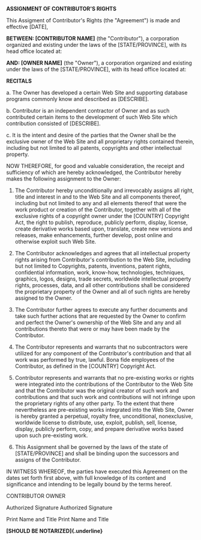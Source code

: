 **ASSIGNMENT OF CONTRIBUTOR'S RIGHTS**

This Assigment of Contributor's Rights (the "Agreement") is made and
effective \[DATE\],

**BETWEEN: \[CONTRIBUTOR NAME\]** (the \"Contributor\"), a corporation
organized and existing under the laws of the \[STATE/PROVINCE\], with
its head office located at:

**AND: \[OWNER NAME\]** (the \"Owner\"), a corporation organized and
existing under the laws of the \[STATE/PROVINCE\], with its head office
located at:

**RECITALS**

a.  The Owner has developed a certain Web Site and supporting database
    programs commonly know and described as \[DESCRIBE\].

b.  Contributor is an independent contractor of Owner and as such
    contributed certain items to the development of such Web Site which
    contribution consisted of \[DESCRIBE\].

c.  It is the intent and desire of the parties that the Owner shall be
    the exclusive owner of the Web Site and all proprietary rights
    contained therein, including but not limited to all patents,
    copyrights and other intellectual property.

NOW THEREFORE, for good and valuable consideration, the receipt and
sufficiency of which are hereby acknowledged, the Contributor hereby
makes the following assignment to the Owner:

1.  The Contributor hereby unconditionally and irrevocably assigns all
    right, title and interest in and to the Web Site and all components
    thereof, including but not limited to any and all elements thereof
    that were the work product or creation of the Contributor, together
    with all of the exclusive rights of a copyright owner under the
    \[COUNTRY\] Copyright Act, the right to publish, reproduce, publicly
    perform, display, license, create derivative works based upon,
    translate, create new versions and releases, make enhancements,
    further develop, post online and otherwise exploit such Web Site.

2.  The Contributor acknowledges and agrees that all intellectual
    property rights arising from Contributor's contribution to the Web
    Site, including but not limited to Copyrights, patents, inventions,
    patent rights, confidential information, work, know-how,
    technologies, techniques, graphics, logos, designs, trade secrets,
    worldwide intellectual property rights, processes, data, and all
    other contributions shall be considered the proprietary property of
    the Owner and all of such rights are hereby assigned to the Owner.

3.  The Contributor further agrees to execute any further documents and
    take such further actions that are requested by the Owner to confirm
    and perfect the Owner's ownership of the Web Site and any and all
    contributions thereto that were or may have been made by the
    Contributor.

4.  The Contributor represents and warrants that no subcontractors were
    utilized for any component of the Contributor's contribution and
    that all work was performed by true, lawful. Bona fide employees of
    the Contributor, as defined in the \[COUNTRY\] Copyright Act.

5.  Contributor represents and warrants that no pre-existing works or
    rights were integrated into the contributions of the Contributor to
    the Web Site and that the Contributor was the original creator of
    such work and contributions and that such work and contributions
    will not infringe upon the proprietary rights of any other party. To
    the extent that there nevertheless are pre-existing works integrated
    into the Web Site, Owner is hereby granted a perpetual, royalty
    free, unconditional, nonexclusive, worldwide license to distribute,
    use, exploit, publish, sell, license, display, publicly perform,
    copy, and prepare derivative works based upon such pre-existing
    work.

6.  This Assignment shall be governed by the laws of the state of
    \[STATE/PROVINCE\] and shall be binding upon the successors and
    assigns of the Contributor.

IN WITNESS WHEREOF, the parties have executed this Agreement on the
dates set forth first above, with full knowledge of its content and
significance and intending to be legally bound by the terms hereof.

CONTRIBUTOR OWNER

Authorized Signature Authorized Signature

Print Name and Title Print Name and Title

**[SHOULD BE NOTARIZED]{.underline}**
